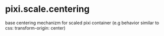 # pixi.scale.centering
base centering mechanizm for scaled pixi container (e.g behavior similar to css: transform-origin: center)
